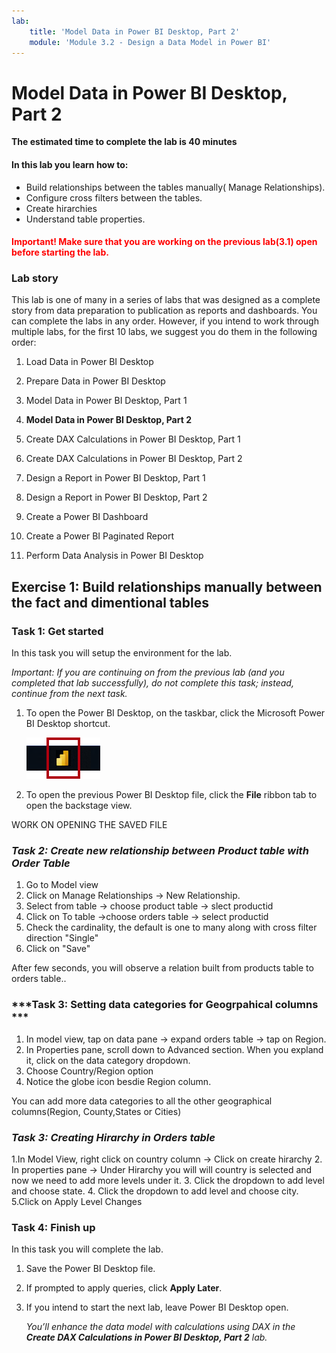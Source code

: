 ```yaml
---
lab:
    title: 'Model Data in Power BI Desktop, Part 2'
    module: 'Module 3.2 - Design a Data Model in Power BI'
---
```



# **Model Data in Power BI Desktop, Part 2**

**The estimated time to complete the lab is 40 minutes**

#### In this lab you learn how to:

- Build relationships between the tables manually( Manage Relationships).
- Configure cross filters between the tables.
- Create hirarchies
- Understand table properties.

<h4><span style="color:red;">Important! Make sure that you are working on the previous lab(3.1) open before starting the lab.</span></h4>

### **Lab story**

This lab is one of many in a series of labs that was designed as a complete story from data preparation to publication as reports and dashboards. You can complete the labs in any order. However, if you intend to work through multiple labs, for the first 10 labs, we suggest you do them in the following order:

1. Load Data in Power BI Desktop

2. Prepare Data in Power BI Desktop

3. Model Data in Power BI Desktop, Part 1

4. **Model Data in Power BI Desktop, Part 2**

5. Create DAX Calculations in Power BI Desktop, Part 1

6. Create DAX Calculations in Power BI Desktop, Part 2

7. Design a Report in Power BI Desktop, Part 1

8. Design a Report in Power BI Desktop, Part 2

9. Create a Power BI Dashboard

10. Create a Power BI Paginated Report

11. Perform Data Analysis in Power BI Desktop


## **Exercise 1: Build relationships manually between the fact and dimentional tables**



### **Task 1: Get started**

In this task you will setup the environment for the lab.

*Important: If you are continuing on from the previous lab (and you completed that lab successfully), do not complete this task; instead, continue from the next task.*

1. To open the Power BI Desktop, on the taskbar, click the Microsoft Power BI Desktop shortcut.

 	![Picture 8](Linked_image_Files/04-configure-data-model-in-power-bi-desktop-advanced_image1.png)


1. To open the previous Power BI Desktop file, click the **File** ribbon tab to open the backstage view.

WORK ON OPENING THE SAVED FILE

### ***Task 2: Create new relationship between Product table with Order Table***

1. Go to Model view
2. Click on Manage Relationships -> New Relationship.
3. Select from table -> choose product table -> slect productid
4. Click on To table ->choose orders table -> select productid
5. Check the cardinality, the default is one to many along with cross filter direction "Single"
6. Click on "Save"

After few seconds, you will observe a relation built from products table to orders table..

 
### ***Task 3: Setting data categories for Geogrpahical columns ***
1. In model view, tap on data pane -> expand orders table -> tap on Region.
2. In Properties pane, scroll down to Advanced section. When you expland it, click on the data category dropdown.
3. Choose Country/Region option
4. Notice the globe icon besdie Region column.

You can add more data categories to all the other geographical columns(Region, County,States or Cities)


### ***Task 3: Creating Hirarchy in Orders table***

1.In Model View, right click on country column -> Click on create hirarchy
2. In properties pane -> Under Hirarchy you will will country is selected and now we need to add more levels under it.
3. Click the dropdown to add level and choose state.
4. Click the dropdown to add level and choose city.
5.Click on Apply Level Changes

### **Task 4: Finish up**

In this task you will complete the lab.

1. Save the Power BI Desktop file.

2. If prompted to apply queries, click **Apply Later**.

3. If you intend to start the next lab, leave Power BI Desktop open.

	*You’ll enhance the data model with calculations using DAX in the **Create DAX Calculations in Power BI Desktop, Part 2** lab.*
